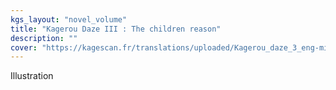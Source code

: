 ```yaml
---
kgs_layout: "novel_volume"
title: "Kagerou Daze III : The children reason"
description: ""
cover: "https://kagescan.fr/translations/uploaded/Kagerou_daze_3_eng-min.jpg"
---
```


Illustration
